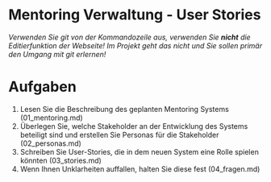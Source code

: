 # Mentoring Verwaltung - User Stories
*Verwenden Sie git von der Kommandozeile aus, verwenden Sie **nicht** die Editierfunktion der Webseite! Im Projekt geht das nicht und Sie sollen primär den Umgang mit git erlernen!*

# Aufgaben
1. Lesen Sie die Beschreibung des geplanten Mentoring Systems (01_mentoring.md)
1. Überlegen Sie, welche Stakeholder an der Entwicklung des Systems beteiligt sind und erstellen Sie Personas für die Stakeholder (02_personas.md)
1. Schreiben Sie User-Stories, die in dem neuen System eine Rolle spielen könnten (03_stories.md)
1. Wenn Ihnen Unklarheiten auffallen, halten Sie diese fest (04_fragen.md)
